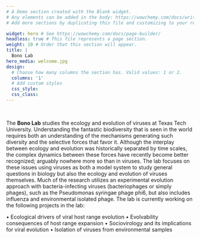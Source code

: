 ```yaml
---
# A Demo section created with the Blank widget.
# Any elements can be added in the body: https://wowchemy.com/docs/writing-markdown-latex/
# Add more sections by duplicating this file and customizing to your requirements.

widget: hero # See https://wowchemy.com/docs/page-builder/
headless: true # This file represents a page section.
weight: 10 # Order that this section will appear.
title: |
  Bono Lab 
hero_media: welcome.jpg
design:
  # Choose how many columns the section has. Valid values: 1 or 2.
  columns: '1'
  # Add custom styles
  css_style:
  css_class:
---
```


<br>

The **Bono Lab** studies the ecology and evolution of viruses at Texas Tech University. Understanding the fantastic biodiversity that is seen in the world requires both an understanding of the mechanisms generating such diversity and the selective forces that favor it. Although the interplay between ecology and evolution was historically separated by time scales, the complex dynamics between these forces have recently become better recognized; arguably nowhere more so than in viruses. The lab focuses on these issues using viruses as both a model system to study general questions in biology but also the ecology and evolution of viruses themselves. Much of the research utilizes an experimental evolution approach with bacteria-infecting viruses (bacteriophages or simply phages), such as the Pseudomonas syringae phage phi6, but also includes influenza and environmental isolated phage. The lab is currently working on the following projects in the lab:

•	Ecological drivers of viral host range evolution
•	Evolvability consequences of host range expansion
•	Sociovirology and its implications for viral evolution
•	Isolation of viruses from environmental samples

